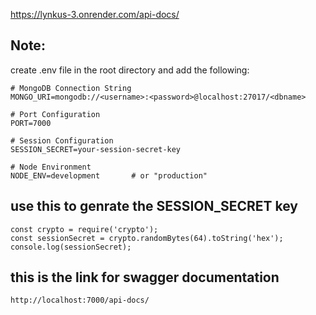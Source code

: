 https://lynkus-3.onrender.com/api-docs/

## Note:

create .env file in the root directory and add the following:

```
# MongoDB Connection String
MONGO_URI=mongodb://<username>:<password>@localhost:27017/<dbname>

# Port Configuration
PORT=7000

# Session Configuration
SESSION_SECRET=your-session-secret-key

# Node Environment
NODE_ENV=development       # or "production"

```
## use this to genrate the SESSION_SECRET key
```
const crypto = require('crypto');
const sessionSecret = crypto.randomBytes(64).toString('hex');
console.log(sessionSecret);
```

## this is the link for swagger documentation
```
http://localhost:7000/api-docs/
```
